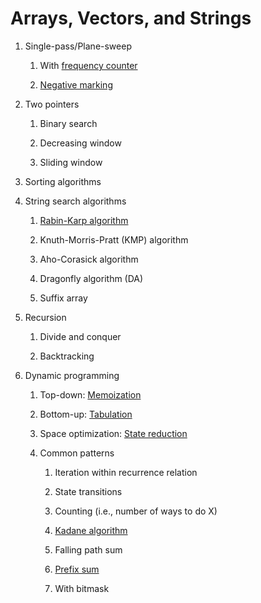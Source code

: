 # Arrays, Vectors, and Strings

1. Single-pass/Plane-sweep
   
   1. With [frequency counter](src/frequency_counter.cpp)

   2. [Negative marking](src/negative_marking.cpp)

2. Two pointers

   1. Binary search

   2. Decreasing window

   3. Sliding window

3. Sorting algorithms

4. String search algorithms

   1. [Rabin-Karp algorithm](src/rabin_karp.cpp)

   2. Knuth-Morris-Pratt (KMP) algorithm

   3. Aho-Corasick algorithm

   4. Dragonfly algorithm (DA)

   5. Suffix array

5. Recursion

   1. Divide and conquer

   2. Backtracking

6. Dynamic programming

   1. Top-down: [Memoization](src/dp_memoization.cpp)

   2. Bottom-up: [Tabulation](src/dp_tabulation.cpp)

   3. Space optimization: [State reduction](src/dp_state_reduction.cpp)

   4. Common patterns

      1. Iteration within recurrence relation

      2. State transitions

      3. Counting (i.e., number of ways to do X)

      4. [Kadane algorithm](src/kadane_algo.cpp)

      5. Falling path sum

      6. [Prefix sum](src/prefix_sum.cpp)

      7. With bitmask
